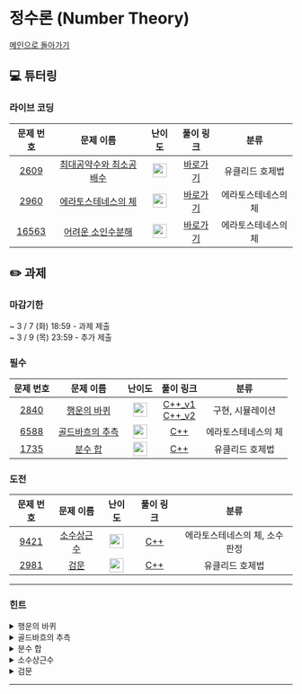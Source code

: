 # 정수론 (Number Theory)

[메인으로 돌아가기](https://github.com/Altu-Bitu-Official/Altu-Bitu-4)

## 💻 튜터링

### 라이브 코딩

|                                 문제 번호                                 |                                         문제 이름                                          |                                       난이도                                       |  풀이 링크   |        분류         |
| :-----------------------------------------------------------------------: | :----------------------------------------------------------------------------------------: | :--------------------------------------------------------------------------------: | :----------: | :-----------------: |
|  <a href="https://www.acmicpc.net/problem/2609" target="_blank">2609</a>  | <a href="https://www.acmicpc.net/problem/2609" target="_blank">최대공약수와 최소공배수</a> | <img height="25px" width="25px" src="https://static.solved.ac/tier_small/5.svg"/>  | [바로가기](https://github.com/Altu-Bitu-Official/Altu-Bitu-4/blob/main/03_%EC%A0%95%EC%88%98%EB%A1%A0/%EB%9D%BC%EC%9D%B4%EB%B8%8C%20%EC%BD%94%EB%94%A9/2609.cpp) |   유클리드 호제법   |
|  <a href="https://www.acmicpc.net/problem/2960" target="_blank">2960</a>  |   <a href="https://www.acmicpc.net/problem/2960" target="_blank">에라토스테네스의 체</a>   | <img height="25px" width="25px" src="https://static.solved.ac/tier_small/7.svg"/>  | [바로가기](https://github.com/Altu-Bitu-Official/Altu-Bitu-4/blob/main/03_%EC%A0%95%EC%88%98%EB%A1%A0/%EB%9D%BC%EC%9D%B4%EB%B8%8C%20%EC%BD%94%EB%94%A9/2960.cpp) | 에라토스테네스의 체 |
| <a href="https://www.acmicpc.net/problem/16563" target="_blank">16563</a> |   <a href="https://www.acmicpc.net/problem/16563" target="_blank">어려운 소인수분해</a>    | <img height="25px" width="25px" src="https://static.solved.ac/tier_small/12.svg"/> | [바로가기](https://github.com/Altu-Bitu-Official/Altu-Bitu-4/blob/main/03_%EC%A0%95%EC%88%98%EB%A1%A0/%EB%9D%BC%EC%9D%B4%EB%B8%8C%20%EC%BD%94%EB%94%A9/16563.cpp) | 에라토스테네스의 체 |

## ✏️ 과제

### 마감기한

~ 3 / 7 (화) 18:59 - 과제 제출 </br>
~ 3 / 9 (목) 23:59 - 추가 제출 </br>

### 필수

|                                문제 번호                                |                                     문제 이름                                      |                                       난이도                                       | 풀이 링크 |        분류         |
| :---------------------------------------------------------------------: | :--------------------------------------------------------------------------------: | :--------------------------------------------------------------------------------: | :-------: | :-----------------: |
| <a href="https://www.acmicpc.net/problem/2840" target="_blank">2840</a> |   <a href="https://www.acmicpc.net/problem/2840" target="_blank">행운의 바퀴</a>   | <img height="25px" width="25px" src="https://static.solved.ac/tier_small/7.svg"/>  |  [C++_v1](https://github.com/Altu-Bitu-Official/Altu-Bitu-4/blob/main/03_%EC%A0%95%EC%88%98%EB%A1%A0/%ED%95%84%EC%88%98/2840_v1.cpp) </br> [C++_v2](https://github.com/Altu-Bitu-Official/Altu-Bitu-4/blob/main/03_%EC%A0%95%EC%88%98%EB%A1%A0/%ED%95%84%EC%88%98/2840_v2.cpp)  |  구현, 시뮬레이션   |
| <a href="https://www.acmicpc.net/problem/6588" target="_blank">6588</a> | <a href="https://www.acmicpc.net/problem/6588" target="_blank">골드바흐의 추측</a> | <img height="25px" width="25px" src="https://static.solved.ac/tier_small/10.svg"/> |  [C++](https://github.com/Altu-Bitu-Official/Altu-Bitu-4/blob/main/03_%EC%A0%95%EC%88%98%EB%A1%A0/%ED%95%84%EC%88%98/6588.cpp)  | 에라토스테네스의 체 |
| <a href="https://www.acmicpc.net/problem/1735" target="_blank">1735</a> |     <a href="https://www.acmicpc.net/problem/1735" target="_blank">분수 합</a>     | <img height="25px" width="25px" src="https://static.solved.ac/tier_small/8.svg"/>  |  [C++](https://github.com/Altu-Bitu-Official/Altu-Bitu-4/blob/main/03_%EC%A0%95%EC%88%98%EB%A1%A0/%ED%95%84%EC%88%98/1735.cpp)  |   유클리드 호제법   |

### 도전

|                                문제 번호                                |                                   문제 이름                                   |                                       난이도                                       | 풀이 링크 |              분류              |
| :---------------------------------------------------------------------: | :---------------------------------------------------------------------------: | :--------------------------------------------------------------------------------: | :-------: | :----------------------------: |
| <a href="https://www.acmicpc.net/problem/9421" target="_blank">9421</a> | <a href="https://www.acmicpc.net/problem/9421" target="_blank">소수상근수</a> | <img height="25px" width="25px" src="https://static.solved.ac/tier_small/10.svg"/> |  [C++](https://github.com/Altu-Bitu-Official/Altu-Bitu-4/blob/main/03_%EC%A0%95%EC%88%98%EB%A1%A0/%EB%8F%84%EC%A0%84/9421.cpp)  | 에라토스테네스의 체, 소수 판정 |
| <a href="https://www.acmicpc.net/problem/2981" target="_blank">2981</a> |    <a href="https://www.acmicpc.net/problem/2981" target="_blank">검문</a>    | <img height="25px" width="25px" src="https://static.solved.ac/tier_small/12.svg"/> |  [C++](https://github.com/Altu-Bitu-Official/Altu-Bitu-4/blob/main/03_%EC%A0%95%EC%88%98%EB%A1%A0/%EB%8F%84%EC%A0%84/2981.cpp)  |        유클리드 호제법         |

---

### 힌트

<details>
<summary>행운의 바퀴</summary>
<div markdown="1">
&nbsp;&nbsp;&nbsp;&nbsp;바퀴를 배열로 고정시키고, 화살표를 움직인다면 화살표는 배열의 왼쪽 방향으로 이동하겠죠? 바퀴를 돌리는 횟수가 매우 클 수도 있으니 인덱스가 음수가 되지 않도록 유의해야 해요.
</div>
</details>

<details>
<summary>골드바흐의 추측</summary>
<div markdown="1">
&nbsp;&nbsp;&nbsp;&nbsp;b - a가 가장 큰 경우가 언제일지 잘 생각해보아요! n = a + b를 만족시키는 두 소수들을 어디서부터 탐색하면 좋을까요?
</div>
</details>

<details>
<summary>분수 합</summary>
<div markdown="1">
&nbsp;&nbsp;&nbsp;&nbsp;기약분수는 분모와 분자가 더 이상 약분되지 않는 분수를 말하죠! 어렵게 생각하지 말고 차근차근 두 분수를 더하고 약분해줍시다.
</div>
</details>

<details>
<summary>소수상근수</summary>
<div markdown="1">
&nbsp;&nbsp;&nbsp;&nbsp;소수를 찾았다면 상근수인지 판단하면 되겠네요. 문제에서 주어진 그대로 구현해볼까요? 각 자릿수의 제곱의 합을 구할 때, 언제 그만둬야 할지 잘 생각해봐야겠어요.

</div>
</details>

<details>
<summary>검문</summary>
<div markdown="1">
&nbsp;&nbsp;&nbsp;&nbsp;입력으로 주어진 모든 수에 대하여 나눴을 때 나머지가 모두 같게 하는 M을 보다 효율적으로 판단해주려면 어떻게 해야 할까요? 접근이 어렵다면 각 수를 몫과 나머지로 나타내보면 좋을 것 같아요.
</div>
</details>

---
